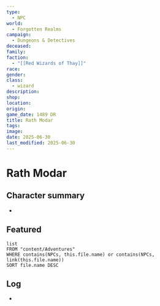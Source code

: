 ```yaml
---
type:
  - NPC
world:
  - Forgotten Realms
campaign:
  - Dungeons & Detectives
deceased: 
family: 
faction:
  - "[[Red Wizards of Thay]]"
race: 
gender: 
class:
  - wizard
description: 
shop: 
location: 
origin: 
game_date: 1489 DR
title: Rath Modar
tags: 
image: 
date: 2025-06-30
last_modified: 2025-06-30
---
```

# Rath Modar

## Character summary
* 

## Featured
```dataview
list
FROM "content/Adventures"
WHERE contains(NPCs, this.file.name) or contains(NPCs, link(this.file.name))
SORT file.name DESC
```

## Log
* 